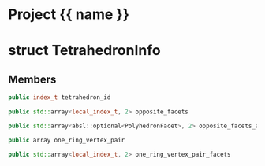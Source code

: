 <script setup>
import {useRoute} from 'vitepress'
const {path} = useRoute()
const tokens = path.split('/')
const words = tokens[2].split('-');
for (let i = 0; i < words.length; i++) {
    words[i] = words[i].charAt(0).toUpperCase() + words[i].slice(1);
    words[i] = words[i].replace('geode', 'Geode')
}
const name = words.join('-');
</script>
# Project {{ name }}

# struct TetrahedronInfo


## Members

```cpp
public index_t tetrahedron_id

```

```cpp
public std::array<local_index_t, 2> opposite_facets

```

```cpp
public std::array<absl::optional<PolyhedronFacet>, 2> opposite_facets_adjacents

```

```cpp
public array one_ring_vertex_pair

```

```cpp
public std::array<local_index_t, 2> one_ring_vertex_pair_facets

```



